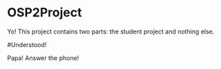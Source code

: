 # OSP2Project

Yo! This project contains two parts: the student project and nothing else.

#Understood!

Papa! Answer the phone!